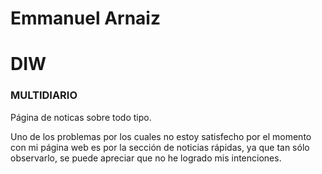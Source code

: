 # Emmanuel Arnaiz 

# DIW

### MULTIDIARIO

Página de noticas sobre todo tipo.

Uno de los problemas por los cuales no estoy satisfecho por el momento con mi página web es por la sección de noticias rápidas, ya que tan sólo observarlo, se puede apreciar que no he logrado mis intenciones.
